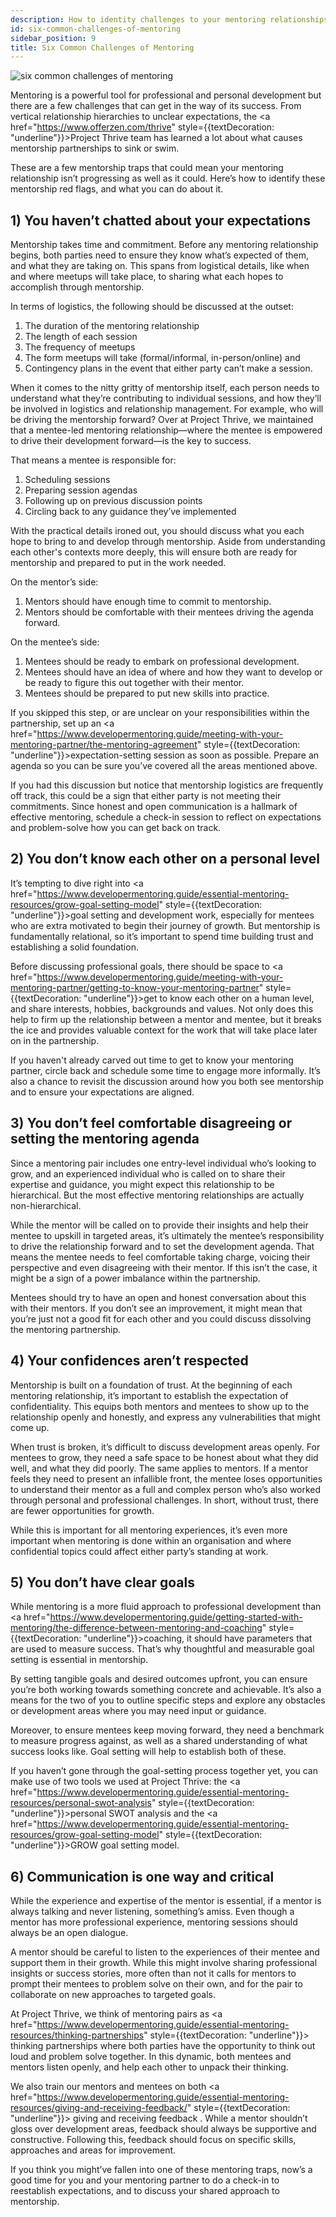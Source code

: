 ```yaml
---
description: How to identity challenges to your mentoring relationships early on before they become a problem.
id: six-common-challenges-of-mentoring
sidebar_position: 9
title: Six Common Challenges of Mentoring
---
```


<head>
    <meta property="og:title" content="Six Common Challenges of Mentoring" />
    <meta property="og:type" content="article" />
    <meta property="og:url" content="https://www.developermentoring.guide/essential-mentoring-resources/six-common-challenges-of-mentoring" />
</head>

![six common challenges of mentoring](<//img/assets/six-common-challenges-mentoring.png>)

Mentoring is a powerful tool for professional and personal development but there are a few challenges that can get in the way of its success. From vertical relationship hierarchies to unclear expectations, the <a href="https://www.offerzen.com/thrive" style={{textDecoration: "underline"}}>Project Thrive</a> team has learned a lot about what causes mentorship partnerships to sink or swim.

These are a few mentorship traps that could mean your mentoring relationship isn’t progressing as well as it could. Here’s how to identify these mentorship red flags, and what you can do about it.

## 1) You haven’t chatted about your expectations

Mentorship takes time and commitment. Before any mentoring relationship begins, both parties need to ensure they know what’s expected of them, and what they are taking on. This spans from logistical details, like when and where meetups will take place, to sharing what each hopes to accomplish through mentorship.

In terms of logistics, the following should be discussed at the outset:

1. The duration of the mentoring relationship
2. The length of each session
3. The frequency of meetups
4. The form meetups will take (formal/informal, in-person/online) and
5. Contingency plans in the event that either party can’t make a session.

When it comes to the nitty gritty of mentorship itself, each person needs to understand what they’re contributing to individual sessions, and how they’ll be involved in logistics and relationship management. For example, who will be driving the mentorship forward? Over at Project Thrive, we maintained that a mentee-led mentoring relationship—where the mentee is empowered to drive their development forward—is the key to success.

That means a mentee is responsible for:

1. Scheduling sessions
2. Preparing session agendas
3. Following up on previous discussion points
4. Circling back to any guidance they’ve implemented

With the practical details ironed out, you should discuss what you each hope to bring to and develop through mentorship. Aside from understanding each other's contexts more deeply, this will ensure both are ready for mentorship and prepared to put in the work needed.

On the mentor’s side:

1. Mentors should have enough time to commit to mentorship.
2. Mentors should be comfortable with their mentees driving the agenda forward.

On the mentee’s side:

1. Mentees should be ready to embark on professional development.
2. Mentees should have an idea of where and how they want to develop or be ready to figure this out together with their mentor.
3. Mentees should be prepared to put new skills into practice.

If you skipped this step, or are unclear on your responsibilities within the partnership, set up an <a href="https://www.developermentoring.guide/meeting-with-your-mentoring-partner/the-mentoring-agreement" style={{textDecoration: "underline"}}>expectation-setting session</a> as soon as possible. Prepare an agenda so you can be sure you’ve covered all the areas mentioned above.

If you had this discussion but notice that mentorship logistics are frequently off track, this could be a sign that either party is not meeting their commitments. Since honest and open communication is a hallmark of effective mentoring, schedule a check-in session to reflect on expectations and problem-solve how you can get back on track.

## 2) You don’t know each other on a personal level

It’s tempting to dive right into <a href="https://www.developermentoring.guide/essential-mentoring-resources/grow-goal-setting-model" style={{textDecoration: "underline"}}>goal setting</a> and development work, especially for mentees who are extra motivated to begin their journey of growth. But mentorship is fundamentally relational, so it’s important to spend time building trust and establishing a solid foundation.

Before discussing professional goals, there should be space to <a href="https://www.developermentoring.guide/meeting-with-your-mentoring-partner/getting-to-know-your-mentoring-partner" style={{textDecoration: "underline"}}>get to know each other</a>  on a human level, and share interests, hobbies, backgrounds and values. Not only does this help to firm up the relationship between a mentor and mentee, but it breaks the ice and provides valuable context for the work that will take place later on in the partnership.

If you haven't already carved out time to get to know your mentoring partner, circle back and schedule some time to engage more informally. It’s also a chance to revisit the discussion around how you both see mentorship and to ensure your expectations are aligned.

## 3) You don’t feel comfortable disagreeing or setting the mentoring agenda

Since a mentoring pair includes one entry-level individual who’s looking to grow, and an experienced individual who is called on to share their expertise and guidance, you might expect this relationship to be hierarchical. But the most effective mentoring relationships are actually non-hierarchical.

While the mentor will be called on to provide their insights and help their mentee to upskill in targeted areas, it’s ultimately the mentee’s responsibility to drive the relationship forward and to set the development agenda. That means the mentee needs to feel comfortable taking charge, voicing their perspective and even disagreeing with their mentor. If this isn’t the case, it might be a sign of a power imbalance within the partnership.

Mentees should try to have an open and honest conversation about this with their mentors. If you don’t see an improvement, it might mean that you’re just not a good fit for each other and you could discuss dissolving the mentoring partnership.  

## 4) Your confidences aren’t respected

Mentorship is built on a foundation of trust. At the beginning of each mentoring relationship, it’s important to establish the expectation of confidentiality. This equips both mentors and mentees to show up to the relationship openly and honestly, and express any vulnerabilities that might come up.

When trust is broken, it’s difficult to discuss development areas openly. For mentees to grow, they need a safe space to be honest about what they did well, and what they did poorly. The same applies to mentors. If a mentor feels they need to present an infallible front, the mentee loses opportunities to understand their mentor as a full and complex person who’s also worked through personal and professional challenges. In short, without trust, there are fewer opportunities for growth.  

While this is important for all mentoring experiences, it’s even more important when mentoring is done within an organisation and where confidential topics could affect either party’s standing at work.

## 5) You don’t have clear goals

While mentoring is a more fluid approach to professional development than <a href="https://www.developermentoring.guide/getting-started-with-mentoring/the-difference-between-mentoring-and-coaching" style={{textDecoration: "underline"}}>coaching</a>, it should have parameters that are used to measure success. That’s why thoughtful and measurable goal setting is essential in mentorship.

By setting tangible goals and desired outcomes upfront, you can ensure you’re both working towards something concrete and achievable. It’s also a means for the two of you to outline specific steps and explore any obstacles or development areas where you may need input or guidance.

Moreover, to ensure mentees keep moving forward, they need a benchmark to measure progress against, as well as a shared understanding of what success looks like. Goal setting will help to establish both of these.

If you haven’t gone through the goal-setting process together yet, you can make use of two tools we used at Project Thrive: the <a href="https://www.developermentoring.guide/essential-mentoring-resources/personal-swot-analysis" style={{textDecoration: "underline"}}>personal SWOT analysis</a> and the <a href="https://www.developermentoring.guide/essential-mentoring-resources/grow-goal-setting-model" style={{textDecoration: "underline"}}>GROW goal setting model</a>.

## 6) Communication is one way and critical

While the experience and expertise of the mentor is essential, if a mentor is always talking and never listening, something’s amiss. Even though a mentor has more professional experience, mentoring sessions should always be an open dialogue.

A mentor should be careful to listen to the experiences of their mentee and support them in their growth. While this might involve sharing professional insights or success stories, more often than not it calls for mentors to prompt their mentees to problem solve on their own, and for the pair to collaborate on new approaches to targeted goals.

At Project Thrive, we think of mentoring pairs as <a href="https://www.developermentoring.guide/essential-mentoring-resources/thinking-partnerships" style={{textDecoration: "underline"}}> thinking partnerships </a> where both parties have the opportunity to think out loud and problem solve together. In this dynamic, both mentees and mentors listen openly, and help each other to unpack their thinking.

We also train our mentors and mentees on both <a href="https://www.developermentoring.guide/essential-mentoring-resources/giving-and-receiving-feedback/" style={{textDecoration: "underline"}}> giving and receiving feedback </a>. While a mentor shouldn’t gloss over development areas, feedback should always be supportive and constructive. Following this, feedback should focus on specific skills, approaches and areas for improvement.

If you think you might’ve fallen into one of these mentoring traps, now’s a good time for you and your mentoring partner to do a check-in to reestablish expectations, and to discuss your shared approach to mentorship.

